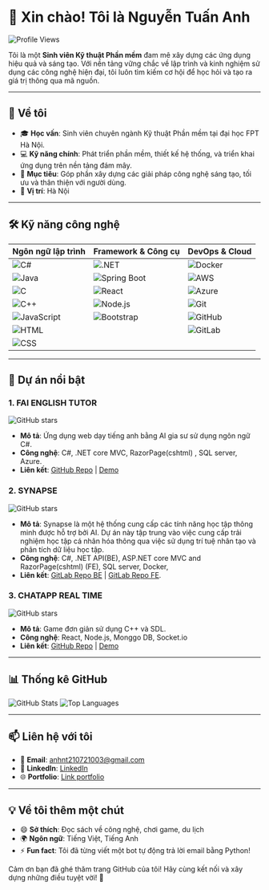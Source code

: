 # 👋 Xin chào! Tôi là Nguyễn Tuấn Anh

![Profile Views](https://komarev.com/ghpvc/?username=AnhNT&color=blue)

Tôi là một **Sinh viên Kỹ thuật Phần mềm** đam mê xây dựng các ứng dụng hiệu quả và sáng tạo. Với nền tảng vững chắc về lập trình và kinh nghiệm sử dụng các công nghệ hiện đại, tôi luôn tìm kiếm cơ hội để học hỏi và tạo ra giá trị thông qua mã nguồn.

---

## 🚀 Về tôi

- 🎓 **Học vấn**: Sinh viên chuyên ngành Kỹ thuật Phần mềm tại đại học FPT Hà Nội.
- 💻 **Kỹ năng chính**: Phát triển phần mềm, thiết kế hệ thống, và triển khai ứng dụng trên nền tảng đám mây.
- 🌟 **Mục tiêu**: Góp phần xây dựng các giải pháp công nghệ sáng tạo, tối ưu và thân thiện với người dùng.
- 📍 **Vị trí**: Hà Nội

---

## 🛠️ Kỹ năng công nghệ

| **Ngôn ngữ lập trình** | **Framework & Công cụ** | **DevOps & Cloud** |
|------------------------|-------------------------|--------------------|
| ![C#](https://img.shields.io/badge/C%23-239120?logo=csharp&logoColor=white) | ![.NET](https://img.shields.io/badge/.NET-512BD4?logo=dotnet&logoColor=white) | ![Docker](https://img.shields.io/badge/Docker-2496ED?logo=docker&logoColor=white) |
| ![Java](https://img.shields.io/badge/Java-ED8B00?logo=java&logoColor=white) | ![Spring Boot](https://img.shields.io/badge/Spring%20Boot-6DB33F?logo=spring-boot&logoColor=white) | ![AWS](https://img.shields.io/badge/AWS-232F3E?logo=amazon-aws&logoColor=white) |
| ![C](https://img.shields.io/badge/C-A8B9CC?logo=c&logoColor=white) | ![React](https://img.shields.io/badge/React-61DAFB?logo=react&logoColor=black) | ![Azure](https://img.shields.io/badge/Azure-0078D4?logo=microsoft-azure&logoColor=white) |
| ![C++](https://img.shields.io/badge/C++-00599C?logo=c%2B%2B&logoColor=white) | ![Node.js](https://img.shields.io/badge/Node.js-339933?logo=node.js&logoColor=white) | ![Git](https://img.shields.io/badge/Git-F05032?logo=git&logoColor=white) |
| ![JavaScript](https://img.shields.io/badge/JavaScript-F7DF1E?logo=javascript&logoColor=black) | ![Bootstrap](https://img.shields.io/badge/Bootstrap-7952B3?logo=bootstrap&logoColor=white) | ![GitHub](https://img.shields.io/badge/GitHub-181717?logo=github&logoColor=white) |
| ![HTML](https://img.shields.io/badge/HTML5-E34F26?logo=html5&logoColor=white) | | ![GitLab](https://img.shields.io/badge/GitLab-FC6D26?logo=gitlab&logoColor=white) |
| ![CSS](https://img.shields.io/badge/CSS3-1572B6?logo=css3&logoColor=white) | | |

---

## 🌟 Dự án nổi bật

### 1. FAI ENGLISH TUTOR
![GitHub stars](https://img.shields.io/github/stars/AnhNT110723/AITutor_EXE101?style=social)
- **Mô tả**: Ứng dụng web dạy tiếng anh bằng AI gia sư sử dụng ngôn ngữ C#.
- **Công nghệ**: C#, .NET core MVC, RazorPage(cshtml) , SQL server, Azure.
- **Liên kết**: [GitHub Repo](https://github.com/AnhNT110723/AITutor_EXE101) | [Demo](#)

### 2. SYNAPSE
![GitHub stars]([https://img.shields.io/github/stars/[your-github-username]/[repo-name]?style=social](https://img.shields.io/github/stars/[your-github-username]/[repo-name]?style=social))
- **Mô tả**: Synapse là một hệ thống cung cấp các tính năng học tập thông minh được hỗ trợ bởi AI. Dự án này tập trung vào việc cung cấp trải nghiệm học tập cá nhân hóa thông qua việc sử dụng trí tuệ nhân tạo và phân tích dữ liệu học tập.
- **Công nghệ**: C#, .NET API(BE), ASP.NET core MVC and RazorPage(cshtml) (FE), SQL server, Docker, 
- **Liên kết**: [GitLab Repo BE](https://gitlab.com/fptu_ong/prn232) | [GitLab Repo FE](https://gitlab.com/fptu_ong/prn232_fe_synapse).

### 3. CHATAPP REAL TIME
![GitHub stars](https://img.shields.io/github/stars/AnhNT110723/[repo-name]?style=social)
- **Mô tả**: Game đơn giản sử dụng C++ và SDL.
- **Công nghệ**: React, Node.js, Monggo DB, Socket.io
- **Liên kết**: [GitHub Repo](https://github.com/[your-github-username]/[repo-name]) | [Demo](#)

---

## 📊 Thống kê GitHub

![GitHub Stats](https://github-readme-stats.vercel.app/api?username=AnhNT&show_icons=true&theme=radical)
![Top Languages](https://github-readme-stats.vercel.app/api/top-langs/?username=AnhNT&layout=compact&theme=radical)

---

## 📫 Liên hệ với tôi

- 📧 **Email**: [anhnt210721003@gmail.com](mailto:anhnt210721003@gmail.com)
- 🔗 **LinkedIn**: [LinkedIn ](https://www.linkedin.com/in/me/?trk=eml-email_profile_qp_welcome_01-quality~profile~status~widget-0-add_position_button)
- 🌐 **Portfolio**: [Link portfolio](#)

---

## 💡 Về tôi thêm một chút

- 😄 **Sở thích**: Đọc sách về công nghệ, chơi game, du lịch
- 🌍 **Ngôn ngữ**: Tiếng Việt, Tiếng Anh
- ⚡ **Fun fact**: Tôi đã từng viết một bot tự động trả lời email bằng Python!

Cảm ơn bạn đã ghé thăm trang GitHub của tôi! Hãy cùng kết nối và xây dựng những điều tuyệt vời! 🚀
